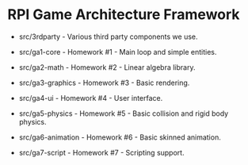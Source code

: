 # RPI Game Architecture Framework

  * src/3rdparty - Various third party components we use.

  * src/ga1-core - Homework #1 - Main loop and simple entities.
  * src/ga2-math - Homework #2 - Linear algebra library.
  * src/ga3-graphics - Homework #3 - Basic rendering.
  * src/ga4-ui - Homework #4 - User interface.
  * src/ga5-physics - Homework #5 - Basic collision and rigid body physics.
  * src/ga6-animation - Homework #6 - Basic skinned animation.
  * src/ga7-script - Homework #7 - Scripting support.
